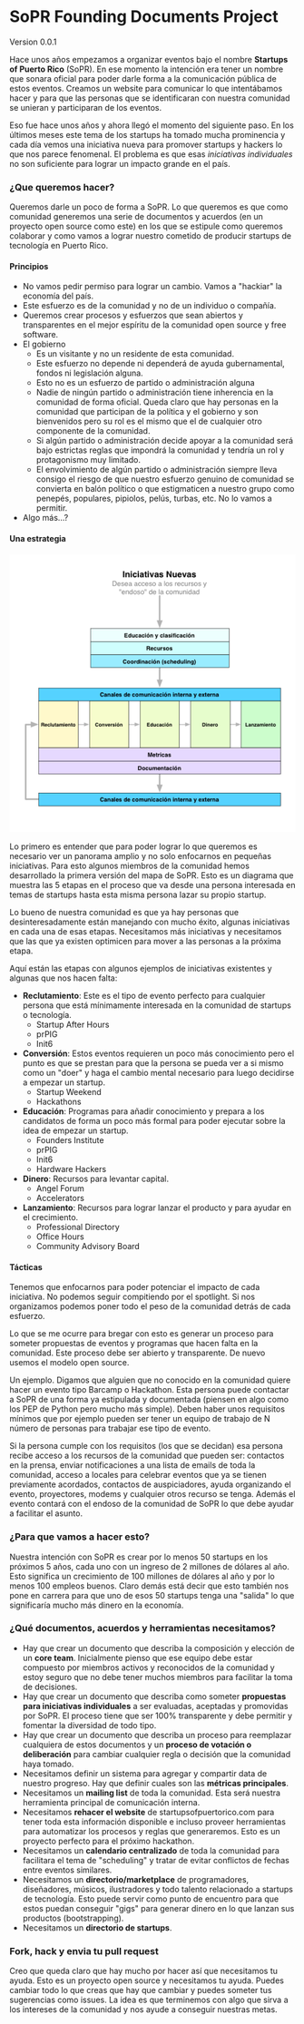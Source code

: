 # SoPR Founding Documents Project

Version 0.0.1

Hace unos años empezamos a organizar eventos bajo el nombre **Startups of Puerto Rico** (SoPR). En ese momento la intención era tener un nombre que sonara oficial para poder darle forma a la comunicación pública de estos eventos. Creamos un website para comunicar lo que intentábamos hacer y para que las personas que se identificaran con nuestra comunidad se unieran y participaran de los eventos.

Eso fue hace unos años y ahora llegó el momento del siguiente paso. En los últimos meses este tema de los startups ha tomado mucha prominencia y cada día vemos una iniciativa nueva para promover startups y hackers lo que nos parece fenomenal. El problema es que esas *iniciativas individuales* no son suficiente para lograr un impacto grande en el país.

### ¿Que queremos hacer?
Queremos darle un poco de forma a SoPR. Lo que queremos es que como comunidad generemos una serie de documentos y acuerdos (en un proyecto open source como este) en los que se estipule como queremos colaborar y como vamos a lograr nuestro cometido de producir startups de tecnología en Puerto Rico.

#### Principios
- No vamos pedir permiso para lograr un cambio. Vamos a "hackiar" la economía del país.
- Este esfuerzo es de la comunidad y no de un individuo o compañía.
- Queremos crear procesos y esfuerzos que sean abiertos y transparentes en el mejor espíritu de la comunidad open source y free software.
- El gobierno
	- Es un visitante y no un residente de esta comunidad.
 	- Este esfuerzo no depende ni dependerá de ayuda gubernamental, fondos ni legislación alguna.
	- Esto no es un esfuerzo de partido o administración alguna
	- Nadie de ningún partido o administración tiene inherencia en la comunidad de forma oficial. Queda claro que hay personas en la comunidad que participan de la política y el gobierno y son bienvenidos pero su rol es el mismo que el de cualquier otro componente de la comunidad.
	- Si algún partido o administración decide apoyar a la comunidad será bajo estrictas reglas que impondrá la comunidad y tendría un rol y protagonismo muy limitado.
	- El envolvimiento de algún partido o administración siempre lleva consigo el riesgo de que nuestro esfuerzo genuino de comunidad se convierta en balón político o que estigmaticen a nuestro grupo como penepés, populares, pipiolos, pelús, turbas, etc. No lo vamos a permitir.
- Algo más…?

#### Una estrategia
![image](sopr-map.png)

Lo primero es entender que para poder lograr lo que queremos es necesario ver un panorama amplio y no solo enfocarnos en pequeñas iniciativas. Para esto algunos miembros de la comunidad hemos desarrollado la primera versión del mapa de SoPR. Esto es un diagrama que muestra las 5 etapas en el proceso que va desde una persona interesada en temas de startups hasta esta misma persona lazar su propio startup.

Lo bueno de nuestra comunidad es que ya hay personas que desinteresadamente están manejando con mucho éxito, algunas iniciativas en cada una de esas etapas. Necesitamos más iniciativas y necesitamos que las que ya existen optimicen para mover a las personas a la próxima etapa.

Aquí están las etapas con algunos ejemplos de iniciativas existentes y algunas que nos hacen falta:

- **Reclutamiento**: Este es el tipo de evento perfecto para cualquier persona que está mínimamente interesada en la comunidad de startups o tecnología.
	- Startup After Hours
	- prPIG
	- Init6
- **Conversión**: Estos eventos requieren un poco más conocimiento pero el punto es que se prestan para que la persona se pueda ver a si mismo como un "doer" y haga el cambio mental necesario para luego decidirse a empezar un startup.
	- Startup Weekend
	- Hackathons
- **Educación**: Programas para añadir conocimiento y prepara a los candidatos de forma un poco más formal para poder ejecutar sobre la idea de empezar un startup.
	- Founders Institute
 	- prPIG
	- Init6
	- Hardware Hackers
- **Dinero**: Recursos para levantar capital.
	- Angel Forum
	- Accelerators
- **Lanzamiento**: Recursos para lograr lanzar el producto y para ayudar en el crecimiento.
	- Professional Directory
	- Office Hours
	- Community Advisory Board


#### Tácticas
Tenemos que enfocarnos para poder potenciar el impacto de cada iniciativa. No podemos seguir compitiendo por el spotlight. Si nos organizamos podemos poner todo el peso de la comunidad detrás de cada esfuerzo.

Lo que se me ocurre para bregar con esto es generar un proceso para someter propuestas de eventos y programas que hacen falta en la comunidad. Este proceso debe ser abierto y transparente. De nuevo usemos el modelo open source.

Un ejemplo. Digamos que alguien que no conocido en la comunidad quiere hacer un evento tipo Barcamp o Hackathon. Esta persona puede contactar a SoPR de una forma ya estipulada y documentada (piensen en algo como los PEP de Python pero mucho más simple). Deben haber unos requisitos mínimos que por ejemplo pueden ser tener un equipo de trabajo de N número de personas para trabajar ese tipo de evento.

Si la persona cumple con los requisitos (los que se decidan) esa persona recibe acceso a los recursos de la comunidad que pueden ser: contactos en la prensa, enviar notificaciones a una lista de emails de toda la comunidad, acceso a locales para celebrar eventos que ya se tienen previamente acordados, contactos de auspiciadores, ayuda organizando el evento, proyectores, modems y cualquier otros recurso se tenga. Además el evento contará con el endoso de la comunidad de SoPR lo que debe ayudar a facilitar el asunto.


### ¿Para que vamos a hacer esto?
Nuestra intención con SoPR es crear por lo menos 50 startups en los próximos 5 años, cada uno con un ingreso de 2 millones de dólares al año. Esto significa un crecimiento de 100 millones de dólares al año y por lo menos 100 empleos buenos. Claro demás está decir que esto también nos pone en carrera para que uno de esos 50 startups tenga una "salida" lo que significaría mucho más dinero en la economía.

### ¿Qué documentos, acuerdos y herramientas necesitamos?
- Hay que crear un documento que describa la composición y elección de un **core team**. Inicialmente pienso que ese equipo debe estar compuesto por miembros activos y reconocidos de la comunidad y estoy seguro que no debe tener muchos miembros para facilitar la toma de decisiones.
- Hay que crear un documento que describa como someter **propuestas para iniciativas individuales** a ser evaluadas, aceptadas y promovidas por SoPR. El proceso tiene que ser 100% transparente y debe permitir y fomentar la diversidad de todo tipo.
- Hay que crear un documento que describa un proceso para reemplazar cualquiera de estos documentos y un **proceso de votación o deliberación** para cambiar cualquier regla o decisión que la comunidad haya tomado.
- Necesitamos definir un sistema para agregar y compartir data de nuestro progreso. Hay que definir cuales son las **métricas principales**.
- Necesitamos un **mailing list** de toda la comunidad. Esta será nuestra herramienta principal de comunicación interna.
- Necesitamos **rehacer el website** de startupsofpuertorico.com para tener toda esta información disponible e incluso proveer herramientas para automatizar los procesos y reglas que generaremos. Esto es un proyecto perfecto para el próximo hackathon.
- Necesitamos un **calendario centralizado** de toda la comunidad para facilitara el tema de "scheduling" y tratar de evitar conflictos de fechas entre eventos similares.
- Necesitamos un **directorio/marketplace** de programadores, diseñadores, músicos, ilustradores y todo talento relacionado a startups de tecnología. Esto puede servir como punto de encuentro para que estos puedan conseguir "gigs" para generar dinero en lo que lanzan sus productos (bootstrapping).
- Necesitamos un **directorio de startups**.


### Fork, hack y envia tu pull request
Creo que queda claro que hay mucho por hacer así que necesitamos tu ayuda. Esto es un proyecto open source y necesitamos tu ayuda. Puedes cambiar todo lo que creas que hay que cambiar y puedes someter tus sugerencias como issues. La idea es que terminemos con algo que sirva a los intereses de la comunidad y nos ayude a conseguir nuestras metas.